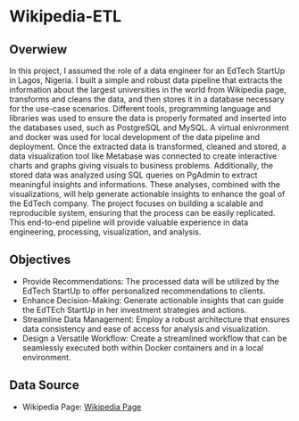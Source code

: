 # Wikipedia-ETL

## Overwiew
In this project, I assumed the role of a data engineer for an EdTech StartUp in Lagos, Nigeria. I built a simple and robust data pipeline that extracts the information about the largest universities in the world from Wikipedia page, transforms and cleans the data, and then stores it in a database necessary for the use-case scenarios. Different tools, programming language and libraries was used to ensure the data is properly formated and inserted into the databases used, such as PostgreSQL and MySQL. A virtual enivronment and docker was used for local development of the data pipeline and deployment. Once the extracted data is transformed, cleaned and stored, a data visualization tool like Metabase was connected to create interactive charts and graphs giving visuals to business problems. Additionally, the stored data was analyzed using SQL queries on PgAdmin to extract meaningful insights and informations. These analyses, combined with the visualizations, will help generate actionable insights to enhance the goal of the EdTech company. The project focuses on building a scalable and reproducible system, ensuring that the process can be easily replicated. This end-to-end pipeline will provide valuable experience in data engineering, processing, visualization, and analysis.

## Objectives
- Provide Recommendations: The processed data will be utilized by the EdTech StartUp to offer personalized recommendations to clients.
- Enhance Decision-Making: Generate actionable insights that can guide the EdTEch StartUp in her investment strategies and actions.
- Streamline Data Management: Employ a robust architecture that ensures data consistency and ease of access for analysis and visualization.
- Design a Versatile Workflow: Create a streamlined workflow that can be seamlessly executed both within Docker containers and in a local environment.

## Data Source
- Wikipedia Page: [Wikipedia Page](https://en.wikipedia.org/wiki/List_of_largest_universities)

